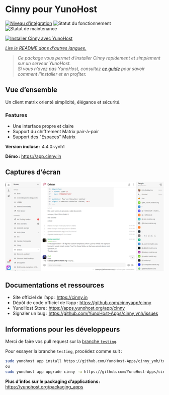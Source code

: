 <!--
Nota bene : ce README est automatiquement généré par <https://github.com/YunoHost/apps/tree/master/tools/readme_generator>
Il NE doit PAS être modifié à la main.
-->

# Cinny pour YunoHost

[![Niveau d’intégration](https://apps.yunohost.org/badge/integration/cinny)](https://ci-apps.yunohost.org/ci/apps/cinny/)
![Statut du fonctionnement](https://apps.yunohost.org/badge/state/cinny)
![Statut de maintenance](https://apps.yunohost.org/badge/maintained/cinny)

[![Installer Cinny avec YunoHost](https://install-app.yunohost.org/install-with-yunohost.svg)](https://install-app.yunohost.org/?app=cinny)

*[Lire le README dans d'autres langues.](./ALL_README.md)*

> *Ce package vous permet d’installer Cinny rapidement et simplement sur un serveur YunoHost.*  
> *Si vous n’avez pas YunoHost, consultez [ce guide](https://yunohost.org/install) pour savoir comment l’installer et en profiter.*

## Vue d’ensemble

Un client matrix orienté simplicité, élégance et sécurité.

### Features

- Une interface propre et claire
- Support du chiffrement Matrix pair-à-pair
- Support des "Espaces" Matrix


**Version incluse :** 4.4.0~ynh1

**Démo :** <https://app.cinny.in>

## Captures d’écran

![Capture d’écran de Cinny](./doc/screenshots/screenshot.png)

## Documentations et ressources

- Site officiel de l’app : <https://cinny.in>
- Dépôt de code officiel de l’app : <https://github.com/cinnyapp/cinny>
- YunoHost Store : <https://apps.yunohost.org/app/cinny>
- Signaler un bug : <https://github.com/YunoHost-Apps/cinny_ynh/issues>

## Informations pour les développeurs

Merci de faire vos pull request sur la [branche `testing`](https://github.com/YunoHost-Apps/cinny_ynh/tree/testing).

Pour essayer la branche `testing`, procédez comme suit :

```bash
sudo yunohost app install https://github.com/YunoHost-Apps/cinny_ynh/tree/testing --debug
ou
sudo yunohost app upgrade cinny -u https://github.com/YunoHost-Apps/cinny_ynh/tree/testing --debug
```

**Plus d’infos sur le packaging d’applications :** <https://yunohost.org/packaging_apps>
